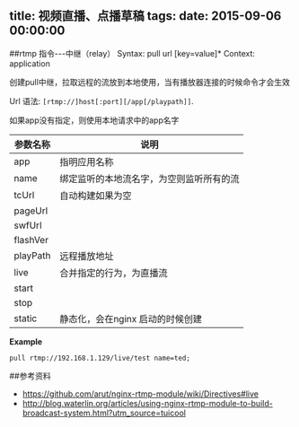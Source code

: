 title: 视频直播、点播草稿
tags: 
date: 2015-09-06 00:00:00
---


##rtmp 指令---中继（relay）
    Syntax: pull url [key=value]*
    Context: application

创建pull中继，拉取远程的流放到本地使用，当有播放器连接的时候命令才会生效

Url 语法: `[rtmp://]host[:port][/app[/playpath]]`.

如果app没有指定，则使用本地请求中的app名字

|参数名称|说明|
|---|---|
|app|指明应用名称|
|name|绑定监听的本地流名字，为空则监听所有的流|
|tcUrl|自动构建如果为空|
|pageUrl||
|swfUrl||
|flashVer||
|playPath|远程播放地址|
|live|合并指定的行为，为直播流|
|start||
|stop||
|static|静态化，会在nginx 启动的时候创建|


**Example**

    pull rtmp://192.168.1.129/live/test name=ted;

##参考资料
- https://github.com/arut/nginx-rtmp-module/wiki/Directives#live
- http://blog.waterlin.org/articles/using-nginx-rtmp-module-to-build-broadcast-system.html?utm_source=tuicool